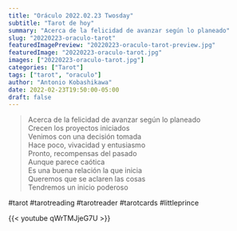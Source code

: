 ```yaml
---
title: "Oráculo 2022.02.23 Twosday"
subtitle: "Tarot de hoy"
summary: "Acerca de la felicidad de avanzar según lo planeado"
slug: "20220223-oraculo-tarot"
featuredImagePreview: "20220223-oraculo-tarot-preview.jpg"
featuredImage: "20220223-oraculo-tarot.jpg"
images: ["20220223-oraculo-tarot.jpg"]
categories: ["Tarot"]
tags: ["tarot", "oraculo"]
author: "Antonio Kobashikawa"
date: 2022-02-23T19:50:00-05:00
draft: false
---
```


> Acerca de la felicidad de avanzar según lo planeado \
Crecen los proyectos iniciados \
Venimos con una decisión tomada \
Hace poco, vivacidad y entusiasmo \
Pronto, recompensas del pasado \
Aunque parece caótica \
Es una buena relación la que inicia \
Queremos que se aclaren las cosas \
Tendremos un inicio poderoso

#tarot #tarotreading #tarotreader #tarotcards #littleprince

{{< youtube qWrTMJjeG7U >}}
